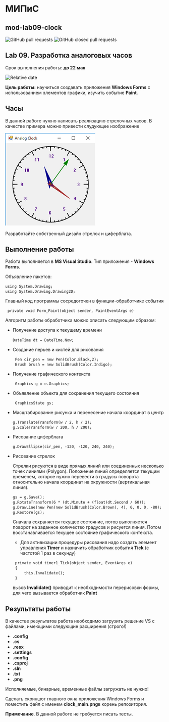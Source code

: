 # МИПиС
## mod-lab09-clock

![GitHub pull requests](https://img.shields.io/github/issues-pr/UNN-IASR/mod-lab09-clock)
![GitHub closed pull requests](https://img.shields.io/github/issues-pr-closed/UNN-IASR/mod-lab09-clock)


## Lab 09. Разработка аналоговых часов

Срок выполнения работы: **до 22 мая**

![Relative date](https://img.shields.io/date/1653253200)

**Цель работы:** научиться создавать приложения **Windows Forms** с использованием элементов графики, изучить событие **Paint**.

## Часы

В данной работе нужно написать реализацию стрелочных часов. В качестве примера можно привести слудующее изображение 

![](images/clock.png)

Разработайте собственный дизайн стрелок и циферблата.


## Выполнение работы

Работа выполняется в **MS Visual Studio**. Тип приложения - **Windows Forms**.

Объявление пакетов:

```
using System.Drawing;
using System.Drawing.Drawing2D;
```

Главный код программы сосредоточен в функции-обработчике события

```
 private void Form_Paint(object sender, PaintEventArgs e)
```

Алгоритм работы обработчика можно описать следующим образом:

- Получение доступа к текущему времени 

  ```DateTime dt = DateTime.Now;```

- Создание перьев и кистей для рисования

  ```
   Pen cir_pen = new Pen(Color.Black,2);
   Brush brush = new SolidBrush(Color.Indigo); 
  ```
- Получение графического контекста 

  ```
   Graphics g = e.Graphics;
  ```
- Объявление объекта для сохранения текущего состояния

  ```
   GraphicsState gs;
  ```

- Масштабирование рисунка и перенесение начала координат в центр

  ```
  g.TranslateTransform(w / 2, h / 2);
  g.ScaleTransform(w / 200, h / 200);
  ```
- Рисование циферблата

  ```
  g.DrawEllipse(cir_pen, -120, -120, 240, 240);
  ```

- Рисование стрелок

  Стрелки рисуются в виде прямых линий или соединенных несколько точек линиями (Polygon). Положение линий определяется текущим временем, которое нужно перевести в градусы поворота относительно начала координат на окружности (вертикальная линия).

  ```
  gs = g.Save();
  g.RotateTransform(6 * (dt.Minute + (float)dt.Second / 60));
  g.DrawLine(new Pen(new SolidBrush(Color.Brown), 4), 0, 0, 0, -80);
  g.Restore(gs);
  ```
  Сначала сохраняется текущее состояние, потов выполняется поворот на заданное количество градусов и рисуется линия. Потом восстанавливается текущее состояние графического контекста. 
  
  - Для активизации процедуры рисования надо создать элемент управления **Timer** и назначить обработчик события **Tick** (с частотой 1 раз в секунду)
  
  ```
   private void timer1_Tick(object sender, EventArgs e)
   {
       this.Invalidate();
   }
   ```
   вызов **Invalidate()** приводит к необходимости перерисовки формы, для чего вызывается обработчик **Paint**

## Результаты работы

В качестве результатов работа необходимо загрузить решение VS с файлами, имеющими следующие расширения (строго!)

- **.config**
- **.cs**
- **.resx**
- **.settings**
- **.config**
- **.csproj**
- **.sln**
- **.txt**
- **.png**

Исполняемые, бинарные, временные файлы загружать не нужно!

Сделать скриншот главного окна приложения Windows Forms и поместить файл с именем **clock_main.png**в корень репозитория.

**Примечание**. В данной работе не требуется писать тесты.
